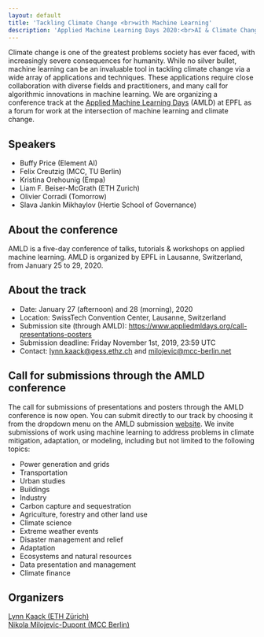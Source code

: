 ```yaml
---
layout: default
title: 'Tackling Climate Change <br>with Machine Learning'
description: 'Applied Machine Learning Days 2020:<br>AI & Climate Change Conference Track'
---
```



Climate change is one of the greatest problems society has ever faced, with increasingly severe consequences for humanity. While no silver bullet, machine learning can be an invaluable tool in tackling climate change via a wide array of applications and techniques. These applications require close collaboration with diverse fields and practitioners, and many call for algorithmic innovations in machine learning. We are organizing a conference track at the <a href="https://www.appliedmldays.org/" target="_blank">Applied Machine Learning Days</a> (AMLD) at EPFL as a forum for work at the intersection of machine learning and climate change.


## Speakers
- Buffy Price (Element AI)
- Felix Creutzig (MCC, TU Berlin)
- Kristina Orehounig (Empa)
- Liam F. Beiser-McGrath (ETH Zurich)
- Olivier Corradi (Tomorrow)
- Slava Jankin Mikhaylov (Hertie School of Governance)


## About the conference
AMLD is a five-day conference of talks, tutorials & workshops on applied machine learning. AMLD is organized by EPFL in Lausanne, Switzerland, from January 25 to 29, 2020. 


## About the track
- Date: January 27 (afternoon) and 28 (morning), 2020
- Location: SwissTech Convention Center, Lausanne, Switzerland
- Submission site (through AMLD): <https://www.appliedmldays.org/call-presentations-posters>
- Submission deadline: Friday November 1st, 2019, 23:59 UTC
- Contact: <lynn.kaack@gess.ethz.ch> and <milojevic@mcc-berlin.net>


## Call for submissions through the AMLD conference
The call for submissions of presentations and posters through the AMLD conference is now open. You can submit directly to our track by choosing it from the dropdown menu on the AMLD submission <a href="https://www.appliedmldays.org/call-presentations-posters" target="_blank">website</a>. We invite submissions of work using machine learning to address problems in climate mitigation, adaptation, or modeling, including but not limited to the following topics:

 - Power generation and grids
 - Transportation
 - Urban studies
 - Buildings 
 - Industry
 - Carbon capture and sequestration
 - Agriculture, forestry and other land use
 - Climate science
 - Extreme weather events
 - Disaster management and relief
 - Adaptation
 - Ecosystems and natural resources
 - Data presentation and management
 - Climate finance


## Organizers

<a href="https://epg.ethz.ch/people/senior-researchers/dr--lynn-kaack.html" target="_blank">Lynn Kaack (ETH Zürich)</a> <br>
<a href="https://www.mcc-berlin.net/en/about/team/milojevic-dupont-nikola.html" target="_blank">Nikola Milojevic-Dupont (MCC Berlin)</a> <br>


